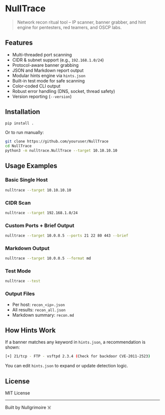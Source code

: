 # NullTrace

> Network recon ritual tool – IP scanner, banner grabber, and hint engine for pentesters, red teamers, and OSCP labs.

## Features
- Multi-threaded port scanning
- CIDR & subnet support (e.g., `192.168.1.0/24`)
- Protocol-aware banner grabbing
- JSON and Markdown report output
- Modular hints engine via `hints.json`
- Built-in test mode for safe scanning
- Color-coded CLI output
- Robust error handling (DNS, socket, thread safety)
- Version reporting (`--version`)

## Installation
```bash
pip install .
```
Or to run manually:
```bash
git clone https://github.com/youruser/NullTrace
cd NullTrace
python3 -m nulltrace.NullTrace --target 10.10.10.10
```

## Usage Examples

### Basic Single Host
```bash
nulltrace --target 10.10.10.10
```

### CIDR Scan
```bash
nulltrace --target 192.168.1.0/24
```

### Custom Ports + Brief Output
```bash
nulltrace --target 10.0.0.5 --ports 21 22 80 443 --brief
```

### Markdown Output
```bash
nulltrace --target 10.0.0.5 --format md
```

### Test Mode
```bash
nulltrace --test
```

### Output Files
- Per host: `recon_<ip>.json`
- All results: `recon_all.json`
- Markdown summary: `recon.md`

## How Hints Work
If a banner matches any keyword in `hints.json`, a recommendation is shown:
```bash
[+] 21/tcp - FTP - vsftpd 2.3.4 (Check for backdoor CVE-2011-2523)
```
You can edit `hints.json` to expand or update detection logic.

## License
MIT License

---
Built by Nullgrimoire ☠️
